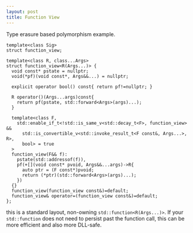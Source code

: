 ```yaml
---
layout: post
title: Function View
---
```


Type erasure based polymorphism example.

    template<class Sig>
    struct function_view;
    
    template<class R, class...Args>
    struct function_view<R(Args...)> {
      void const* pstate = nullptr;
      void(*pf)(void const*, Args&&...) = nullptr;
      
      explicit operator bool() const{ return pf!=nullptr; }
      
      R operator()(Args...args)const{
        return pf(pstate, std::forward<Args>(args)...);
      }
      
      template<class F,
        std::enable_if_t<!std::is_same_v<std::decay_t<F>, function_view> &&
          std::is_convertible_v<std::invoke_result_t<F const&, Args...>, R>,
          bool> = true
      >
      function_view(F&& f):
        pstate(std::addressof(f)),
        pf(+[](void const* pvoid, Args&&...args)->R{
          auto ptr = (F const*)pvoid;
          return (*ptr)(std::forward<Args>(args)...);
        })
      {}
      function_view(function_view const&)=default;
      function_view& operator=(function_view const&)=default;
    };
    
this is a standard layout, non-owning `std::function<R(Args...)>`.
If your `std::function` does not need to persist past the function call, this can be more efficient and also more DLL-safe.
